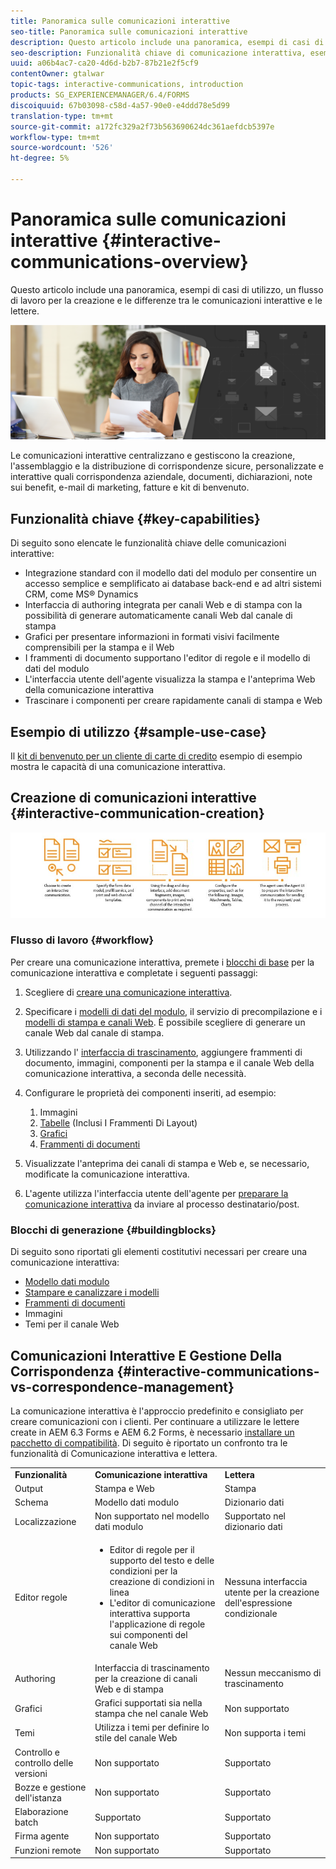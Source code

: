 ```yaml
---
title: Panoramica sulle comunicazioni interattive
seo-title: Panoramica sulle comunicazioni interattive
description: Questo articolo include una panoramica, esempi di casi di utilizzo, un flusso di lavoro per la creazione e le differenze tra le comunicazioni interattive e le lettere.
seo-description: Funzionalità chiave di comunicazione interattiva, esempi di casi di utilizzo, flusso di lavoro di creazione e differenze tra Comunicazione interattiva e Gestione della corrispondenza
uuid: a06b4ac7-ca20-4d6d-b2b7-87b21e2f5cf9
contentOwner: gtalwar
topic-tags: interactive-communications, introduction
products: SG_EXPERIENCEMANAGER/6.4/FORMS
discoiquuid: 67b03098-c58d-4a57-90e0-e4ddd78e5d99
translation-type: tm+mt
source-git-commit: a172fc329a2f73b563690624dc361aefdcb5397e
workflow-type: tm+mt
source-wordcount: '526'
ht-degree: 5%

---
```



# Panoramica sulle comunicazioni interattive {#interactive-communications-overview}

Questo articolo include una panoramica, esempi di casi di utilizzo, un flusso di lavoro per la creazione e le differenze tra le comunicazioni interattive e le lettere.

![](do-not-localize/correspondence-management.png)

Le comunicazioni interattive centralizzano e gestiscono la creazione, l&#39;assemblaggio e la distribuzione di corrispondenze sicure, personalizzate e interattive quali corrispondenza aziendale, documenti, dichiarazioni, note sui benefit, e-mail di marketing, fatture e kit di benvenuto.

## Funzionalità chiave {#key-capabilities}

Di seguito sono elencate le funzionalità chiave delle comunicazioni interattive:

* Integrazione standard con il modello dati del modulo per consentire un accesso semplice e semplificato ai database back-end e ad altri sistemi CRM, come MS® Dynamics
* Interfaccia di authoring integrata per canali Web e di stampa con la possibilità di generare automaticamente canali Web dal canale di stampa
* Grafici per presentare informazioni in formati visivi facilmente comprensibili per la stampa e il Web
* I frammenti di documento supportano l&#39;editor di regole e il modello di dati del modulo
* L&#39;interfaccia utente dell&#39;agente visualizza la stampa e l&#39;anteprima Web della comunicazione interattiva
* Trascinare i componenti per creare rapidamente canali di stampa e Web

## Esempio di utilizzo {#sample-use-case}

Il [kit di benvenuto per un cliente di carte di credito](/help/forms/using/finance-reference-site-walkthrough.md#credit-card-application-walkthrough) esempio di esempio mostra le capacità di una comunicazione interattiva.

## Creazione di comunicazioni interattive {#interactive-communication-creation}

![interactive_communication-01](assets/interactive_communication-01.jpg)

### Flusso di lavoro {#workflow}

Per creare una comunicazione interattiva, premete i [blocchi di base](#buildingblocks) per la comunicazione interattiva e completate i seguenti passaggi:

1. Scegliere di [creare una comunicazione interattiva](/help/forms/using/create-interactive-communication.md).

1. Specificare i [modelli di dati del modulo](/help/forms/using/data-integration.md), il servizio di precompilazione e i [modelli di stampa e canali Web](/help/forms/using/web-channel-print-channel.md). È possibile scegliere di generare un canale Web dal canale di stampa.

1. Utilizzando l&#39; [interfaccia di trascinamento](/help/forms/using/introduction-interactive-communication-authoring.md), aggiungere frammenti di documento, immagini, componenti per la stampa e il canale Web della comunicazione interattiva, a seconda delle necessità.
1. Configurare le proprietà dei componenti inseriti, ad esempio:

   1. Immagini
   1. [Tabelle](/help/forms/using/create-interactive-communication.md#tables)  (Inclusi I Frammenti Di Layout)
   1. [Grafici](/help/forms/using/chart-component-interactive-communications.md)
   1. [Frammenti di documenti](/help/forms/using/create-interactive-communication.md#document-fragment-properties)

1. Visualizzate l&#39;anteprima dei canali di stampa e Web e, se necessario, modificate la comunicazione interattiva.
1. L&#39;agente utilizza l&#39;interfaccia utente dell&#39;agente per [preparare la comunicazione interattiva](/help/forms/using/prepare-send-interactive-communication.md) da inviare al processo destinatario/post.

### Blocchi di generazione {#buildingblocks}

Di seguito sono riportati gli elementi costitutivi necessari per creare una comunicazione interattiva:

* [Modello dati modulo](/help/forms/using/data-integration.md)
* [Stampare e canalizzare i modelli](/help/forms/using/web-channel-print-channel.md)
* [Frammenti di documenti](/help/forms/using/document-fragments.md)
* Immagini
* [](/help/forms/using/themes.md) Temi per il canale Web

## Comunicazioni Interattive E Gestione Della Corrispondenza {#interactive-communications-vs-correspondence-management}

La comunicazione interattiva è l&#39;approccio predefinito e consigliato per creare comunicazioni con i clienti. Per continuare a utilizzare le lettere create in AEM 6.3 Forms e AEM 6.2 Forms, è necessario [installare un pacchetto di compatibilità](/help/forms/using/compatibility-package.md). Di seguito è riportato un confronto tra le funzionalità di Comunicazione interattiva e lettera.

<table> 
 <tbody>
  <tr>
   <td><strong>Funzionalità</strong></td> 
   <td><strong>Comunicazione interattiva</strong></td> 
   <td><strong>Lettera</strong></td> 
  </tr>
  <tr>
   <td>Output</td> 
   <td>Stampa e Web</td> 
   <td>Stampa</td> 
  </tr>
  <tr>
   <td>Schema</td> 
   <td>Modello dati modulo </td> 
   <td>Dizionario dati </td> 
  </tr>
  <tr>
   <td>Localizzazione</td> 
   <td>Non supportato nel modello dati modulo</td> 
   <td>Supportato nel dizionario dati</td> 
  </tr>
  <tr>
   <td>Editor regole</td> 
   <td>
    <ul> 
     <li>Editor di regole per il supporto del testo e delle condizioni per la creazione di condizioni in linea</li> 
     <li>L'editor di comunicazione interattiva supporta l'applicazione di regole sui componenti del canale Web</li> 
    </ul> </td> 
   <td>Nessuna interfaccia utente per la creazione dell'espressione condizionale</td> 
  </tr>
  <tr>
   <td>Authoring  </td> 
   <td>Interfaccia di trascinamento per la creazione di canali Web e di stampa</td> 
   <td>Nessun meccanismo di trascinamento </td> 
  </tr>
  <tr>
   <td>Grafici</td> 
   <td>Grafici supportati sia nella stampa che nel canale Web</td> 
   <td>Non supportato</td> 
  </tr>
  <tr>
   <td>Temi</td> 
   <td>Utilizza i temi per definire lo stile del canale Web</td> 
   <td>Non supporta i temi</td> 
  </tr>
  <tr>
   <td>Controllo e controllo delle versioni</td> 
   <td>Non supportato</td> 
   <td>Supportato</td> 
  </tr>
  <tr>
   <td>Bozze e gestione dell'istanza</td> 
   <td>Non supportato</td> 
   <td>Supportato</td> 
  </tr>
  <tr>
   <td>Elaborazione batch</td> 
   <td>Supportato </td> 
   <td>Supportato</td> 
  </tr>
  <tr>
   <td>Firma agente</td> 
   <td>Non supportato</td> 
   <td>Supportato</td> 
  </tr>
  <tr>
   <td>Funzioni remote</td> 
   <td>Non supportato</td> 
   <td>Supportato</td> 
  </tr>
 </tbody>
</table>

